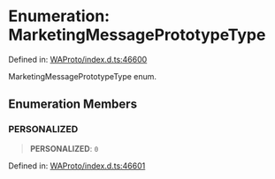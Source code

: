 # Enumeration: MarketingMessagePrototypeType

Defined in: [WAProto/index.d.ts:46600](https://github.com/Fokusdotid/bail/blob/82f46c566476ac566bfd781dede14412fcdfb787/WAProto/index.d.ts#L46600)

MarketingMessagePrototypeType enum.

## Enumeration Members

### PERSONALIZED

> **PERSONALIZED**: `0`

Defined in: [WAProto/index.d.ts:46601](https://github.com/Fokusdotid/bail/blob/82f46c566476ac566bfd781dede14412fcdfb787/WAProto/index.d.ts#L46601)
